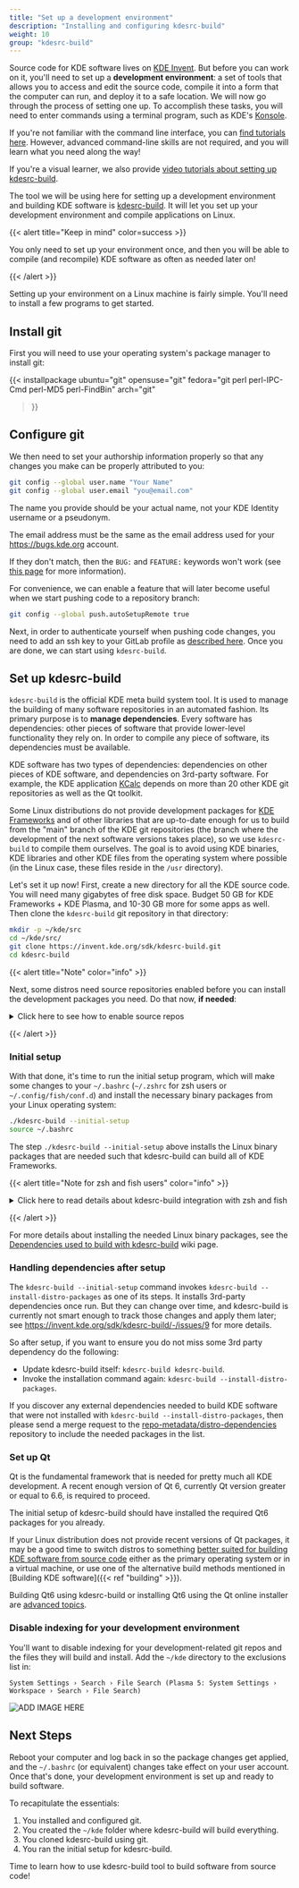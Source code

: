 ```yaml
---
title: "Set up a development environment"
description: "Installing and configuring kdesrc-build"
weight: 10
group: "kdesrc-build"
---
```


Source code for KDE software lives on [KDE Invent](https://invent.kde.org). But before you can work on it, you'll need to set up a **development environment**: a set of tools that allows you to access and edit the source code, compile it into a form that the computer can run, and deploy it to a safe location. We will now go through the process of setting one up. To accomplish these tasks, you will need to enter commands using a terminal program, such as KDE's [Konsole](https://apps.kde.org/konsole).

If you're not familiar with the command line interface, you can [find tutorials here](https://community.kde.org/Get_Involved/development/Learn#Unix_command_line). However, advanced command-line skills are not required, and you will learn what you need along the way!

If you're a visual learner, we also provide [video tutorials about setting up kdesrc-build](https://community.kde.org/Get_Involved/development/Video).

The tool we will be using here for setting up a development environment and building KDE software is [kdesrc-build](https://invent.kde.org/sdk/kdesrc-build). It will let you set up your development environment and compile applications on Linux.

{{< alert title="Keep in mind" color=success >}}

You only need to set up your environment once, and then you will be able to compile (and recompile) KDE software as often as needed later on!

{{< /alert >}}

Setting up your environment on a Linux machine is fairly simple. You'll need to install a few programs to get started.

## Install git

First you will need to use your operating system's package manager to install git:

{{< installpackage
    ubuntu="git"
    opensuse="git"
    fedora="git perl perl-IPC-Cmd perl-MD5 perl-FindBin"
    arch="git"
>}}

## Configure git

We then need to set your authorship information properly so that any changes you make can be properly attributed to you:

```bash
git config --global user.name "Your Name"
git config --global user.email "you@email.com"
```

The name you provide should be your actual name, not your KDE Identity username or a pseudonym.

The email address must be the same as the email address used for your https://bugs.kde.org account.

If they don't match, then the `BUG:` and `FEATURE:` keywords won't work (see [this page](https://community.kde.org/Policies/Commit_Policy#Special_keywords_in_GIT_and_SVN_log_messages) for more information).

For convenience, we can enable a feature that will later become useful when we start pushing code to a repository branch:

```bash
git config --global push.autoSetupRemote true
```

Next, in order to authenticate yourself when pushing code changes, you need to add an ssh key to your GitLab profile as [described here](https://invent.kde.org/help/user/ssh.md). Once you are done, we can start using `kdesrc-build`.

## Set up kdesrc-build

`kdesrc-build` is the official KDE meta build system tool. It is used to manage the building of many software repositories in an automated fashion. Its primary purpose is to **manage dependencies**. Every software has dependencies: other pieces of software that provide lower-level functionality they rely on. In order to compile any piece of software, its dependencies must be available.

KDE software has two types of dependencies: dependencies on other pieces of KDE software, and dependencies on 3rd-party software. For example, the KDE application [KCalc](https://apps.kde.org/kcalc/) depends on more than 20 other KDE git repositories as well as the Qt toolkit.

Some Linux distributions do not provide development packages for [KDE Frameworks](https://develop.kde.org/products/frameworks/) and of other libraries that are up-to-date enough for us to build from the "main" branch of the KDE git repositories (the branch where the development of the next software versions takes place), so we use `kdesrc-build` to compile them ourselves. The goal is to avoid using KDE binaries, KDE libraries and other KDE files from the operating system where possible (in the Linux case, these files reside in the `/usr` directory).

Let's set it up now! First, create a new directory for all the KDE source code. You will need many gigabytes of free disk space. Budget 50 GB for KDE Frameworks + KDE Plasma, and 10-30 GB more for some apps as well. Then clone the `kdesrc-build` git repository in that directory:

```bash
mkdir -p ~/kde/src
cd ~/kde/src/
git clone https://invent.kde.org/sdk/kdesrc-build.git
cd kdesrc-build
```

{{< alert title="Note" color="info" >}}

Next, some distros need source repositories enabled before you can install the development packages you need. Do that now, **if needed**:

<details>
<summary>Click here to see how to enable source repos</summary>
<br>

**KDE neon/Debian/Ubuntu/Kubuntu/etc:**

```bash
sudo sed -i '/^# deb-src/s/^# //' /etc/apt/sources.list && sudo apt update
```

Look at the content of the file `/etc/apt/sources.list`, e.g. `cat /etc/apt/sources.list`. Each line that starts with "deb " should be followed by an identical line to the one that starts with "deb-src ", in the following way:

```bash
deb http://us.archive.ubuntu.com/ubuntu/ noble main restricted
deb-src http://us.archive.ubuntu.com/ubuntu/ noble main restricted
```

The archive name might differ depending on your country, and instead of `noble` the name of the Debian or Ubuntu version should appear instead, like `bookworm` or `jammy`.

**openSUSE Tumbleweed:**

```bash
sudo zypper modifyrepo --enable $(zypper repos | awk '/source/{print $5}')
```

This should be enough to enable the source repositories.

</details>

{{< /alert >}}

### Initial setup

With that done, it's time to run the initial setup program, which will make some changes to your `~/.bashrc` (`~/.zshrc` for zsh users or `~/.config/fish/conf.d`) and install the necessary binary packages from your Linux operating system:


```bash
./kdesrc-build --initial-setup
source ~/.bashrc
```

The step `./kdesrc-build --initial-setup` above installs the Linux binary packages that are needed such that kdesrc-build can build all of KDE Frameworks.

{{< alert title="Note for zsh and fish users" color="info" >}}

<details>
<summary>Click here to read details about kdesrc-build integration with zsh and fish</summary>
<br>

If you use `zsh` and you selected "yes" for auto-completions during initial setup, add the following two lines to `~/.zshrc` if these two lines are not already there:

```bash
autoload -U +X compinit && compinit
autoload -U +X bashcompinit && bashcompinit
```

If you use `fish` but only have it set up as an interactive shell (by using a Konsole profile instead of a login shell set with `chsh` for example), in order for kdesrc-build to ask you whether you want to update the fish configuration file, you will need to run initial setup with the SHELL environment variable set to fish manually:

```bash
SHELL=fish ./kdesrc-build --initial-setup
```

</details>

{{< /alert >}}

For more details about installing the needed Linux binary packages, see the [Dependencies used to build with kdesrc-build](https://community.kde.org/Get_Involved/development/Install_the_dependencies) wiki page.

### Handling dependencies after setup

The `kdesrc-build --initial-setup` command invokes `kdesrc-build --install-distro-packages` as one of its steps. It installs 3rd-party dependencies once run. But they can change over time, and kdesrc-build is currently not smart enough to track those changes and apply them later; see https://invent.kde.org/sdk/kdesrc-build/-/issues/9 for more details.

So after setup, if you want to ensure you do not miss some 3rd party dependency do the following:

* Update kdesrc-build itself: `kdesrc-build kdesrc-build`.
* Invoke the installation command again: `kdesrc-build --install-distro-packages`.

If you discover any external dependencies needed to build KDE software that were not installed with `kdesrc-build --install-distro-packages`, then please send a merge request to the [repo-metadata/distro-dependencies](https://invent.kde.org/sysadmin/repo-metadata/-/tree/master/distro-dependencies) repository to include the needed packages in the list.

### Set up Qt

Qt is the fundamental framework that is needed for pretty much all KDE development. A recent enough version of Qt 6, currently Qt version greater or equal to 6.6, is required to proceed.

The initial setup of kdesrc-build should have installed the required Qt6 packages for you already.

If your Linux distribution does not provide recent versions of Qt packages, it may be a good time to switch distros to something [better suited for building KDE software from source code](https://community.kde.org/Get_Involved/development#Operating_system) either as the primary operating system or in a virtual machine, or use one of the alternative build methods mentioned in [Building KDE software]({{< ref "building" >}}).

Building Qt6 using kdesrc-build or installing Qt6 using the Qt online installer are [advanced topics](https://community.kde.org/Get_Involved/development/More).

### Disable indexing for your development environment

You'll want to disable indexing for your development-related git repos and the files they will build and install. Add the `~/kde` directory to the exclusions list in:

```
System Settings › Search › File Search (Plasma 5: System Settings › Workspace › Search › File Search)
```

![ADD IMAGE HERE](#)

## Next Steps

Reboot your computer and log back in so the package changes get applied, and the `~/.bashrc` (or equivalent) changes take effect on your user account. Once that's done, your development environment is set up and ready to build software.

To recapitulate the essentials:

1. You installed and configured git.
2. You created the `~/kde` folder where kdesrc-build will build everything.
3. You cloned kdesrc-build using git.
3. You ran the initial setup for kdesrc-build.

Time to learn how to use kdesrc-build tool to build software from source code!
